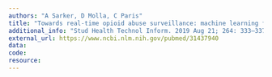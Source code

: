 ```yaml
---
authors: "A Sarker, D Molla, C Paris"
title: "Towards real-time opioid abuse surveillance: machine learning for automatic characterization of opioid-related tweets"
additional_info: "Stud Health Technol Inform. 2019 Aug 21; 264: 333–337."
external_url: https://www.ncbi.nlm.nih.gov/pubmed/31437940 
data:
code:
resource:
---
```

